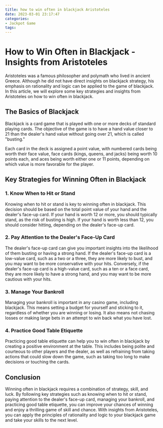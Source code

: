 ```yaml
---
title: how to win often in blackjack Aristoteles
date: 2023-03-01 23:17:47
categories:
- Jackpot Game
tags:
---
```

# How to Win Often in Blackjack - Insights from Aristoteles

Aristoteles was a famous philosopher and polymath who lived in ancient Greece. Although he did not have direct insights on blackjack strategy, his emphasis on rationality and logic can be applied to the game of blackjack. In this article, we will explore some key strategies and insights from Aristoteles on how to win often in blackjack.

## The Basics of Blackjack

Blackjack is a card game that is played with one or more decks of standard playing cards. The objective of the game is to have a hand value closer to 21 than the dealer's hand value without going over 21, which is called "busting."

Each card in the deck is assigned a point value, with numbered cards being worth their face value, face cards (kings, queens, and jacks) being worth 10 points each, and aces being worth either one or 11 points, depending on which value is more favorable for the player.

## Key Strategies for Winning Often in Blackjack

### 1. Know When to Hit or Stand

Knowing when to hit or stand is key to winning often in blackjack. This decision should be based on the total point value of your hand and the dealer's face-up card. If your hand is worth 12 or more, you should typically stand, as the risk of busting is high. If your hand is worth less than 12, you should consider hitting, depending on the dealer's face-up card.

### 2. Pay Attention to the Dealer's Face-Up Card

The dealer's face-up card can give you important insights into the likelihood of them busting or having a strong hand. If the dealer's face-up card is a low-value card, such as a two or a three, they are more likely to bust, and you may want to be more conservative with your hits. Conversely, if the dealer's face-up card is a high-value card, such as a ten or a face card, they are more likely to have a strong hand, and you may want to be more cautious with your hits.

### 3. Manage Your Bankroll

Managing your bankroll is important in any casino game, including blackjack. This means setting a budget for yourself and sticking to it, regardless of whether you are winning or losing. It also means not chasing losses or making large bets in an attempt to win back what you have lost.

### 4. Practice Good Table Etiquette

Practicing good table etiquette can help you to win often in blackjack by creating a positive environment at the table. This includes being polite and courteous to other players and the dealer, as well as refraining from taking actions that could slow down the game, such as taking too long to make decisions or touching the cards.

## Conclusion

Winning often in blackjack requires a combination of strategy, skill, and luck. By following key strategies such as knowing when to hit or stand, paying attention to the dealer's face-up card, managing your bankroll, and practicing good table etiquette, you can improve your chances of winning and enjoy a thrilling game of skill and chance. With insights from Aristoteles, you can apply the principles of rationality and logic to your blackjack game and take your skills to the next level.